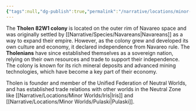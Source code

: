 ```yaml
---
{"tags":null,"dg-publish":true,"permalink":"/narrative/locations/minor-worlds/tholen-82-w1/","dgPassFrontmatter":true}
---
```




The **Tholen 82W1 colony** is located on the outer rim of Navareo space and was originally settled by [[Narrative/Species/Navareans\|Navareans]] as a way to expand their empire. However, as the colony grew and developed its own culture and economy, it declared independence from Navareo rule. The **Tholenians** have since established themselves as a sovereign nation, relying on their own resources and trade to support their independence. The colony is known for its rich mineral deposits and advanced mining technologies, which have become a key part of their economy. 

Tholen is founder and member of the Unified Federation of Neutral Worlds, and has established trade relations with other worlds in the Neutral Zone like [[Narrative/Locations/Minor Worlds/Iris\|Iris]] and [[Narrative/Locations/Minor Worlds/Pulaski\|Pulaski]].